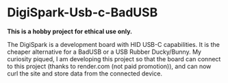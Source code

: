 # DigiSpark-Usb-c-BadUSB

**This is a hobby project for ethical use only.**

The DigiSpark is a development board with HID USB-C capabilities. 
It is the cheaper alternative for a BadUSB or a USB Rubber Ducky/Bunny.
My curiosity piqued, I am developing this project so that the board can connect to this project (thanks to render.com (not paid promotion)), and can now curl the site and store data from the connected device.
